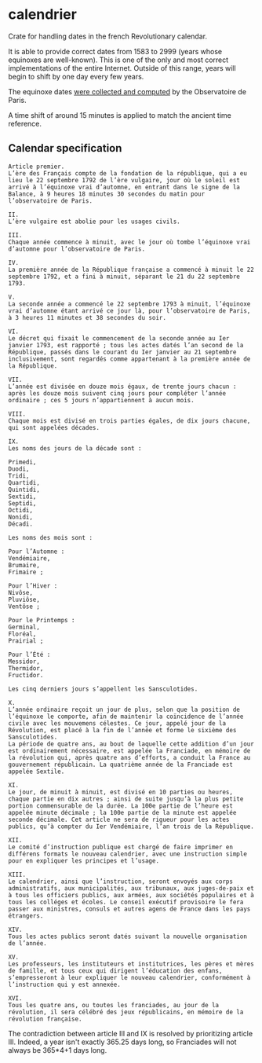 # calendrier

Crate for handling dates in the french Revolutionary calendar.

It is able to provide correct dates from 1583 to 2999 (years whose equinoxes are well-known).
This is one of the only and most correct implementations of the entire Internet.
Outside of this range, years will begin to shift by one day every few years.

The equinoxe dates [were collected and computed](https://www.imcce.fr/newsletter/docs/Equinoxe_printemps_1583_2999.pdf) by the Observatoire de Paris.

A time shift of around 15 minutes is applied to match the ancient time reference.

## Calendar specification

```text
Article premier.
L’ère des Français compte de la fondation de la république, qui a eu lieu le 22 septembre 1792 de l’ère vulgaire, jour où le soleil est arrivé à l’équinoxe vrai d’automne, en entrant dans le signe de la Balance, à 9 heures 18 minutes 30 secondes du matin pour l’observatoire de Paris.

II.
L’ère vulgaire est abolie pour les usages civils.

III.
Chaque année commence à minuit, avec le jour où tombe l’équinoxe vrai d’automne pour l’observatoire de Paris.

IV.
La première année de la République française a commencé à minuit le 22 septembre 1792, et a fini à minuit, séparant le 21 du 22 septembre 1793.

V.
La seconde année a commencé le 22 septembre 1793 à minuit, l’équinoxe vrai d’automne étant arrivé ce jour là, pour l’observatoire de Paris, à 3 heures 11 minutes et 38 secondes du soir.

VI.
Le décret qui fixait le commencement de la seconde année au Ier janvier 1793, est rapporté ; tous les actes datés l’an second de la République, passés dans le courant du Ier janvier au 21 septembre inclusivement, sont regardés comme appartenant à la première année de la République.

VII.
L’année est divisée en douze mois égaux, de trente jours chacun : après les douze mois suivent cinq jours pour compléter l’année ordinaire ; ces 5 jours n’appartiennent à aucun mois.

VIII.
Chaque mois est divisé en trois parties égales, de dix jours chacune, qui sont appelées décades.

IX.
Les noms des jours de la décade sont :

Primedi,
Duodi,
Tridi,
Quartidi,
Quintidi,
Sextidi,
Septidi,
Octidi,
Nonidi,
Décadi.

Les noms des mois sont :

Pour l’Automne :
Vendémiaire,
Brumaire,
Frimaire ;

Pour l’Hiver :
Nivôse,
Pluviôse,
Ventôse ;

Pour le Printemps :
Germinal,
Floréal,
Prairial ;

Pour l’Été :
Messidor,
Thermidor,
Fructidor.

Les cinq derniers jours s’appellent les Sansculotides.

X.
L’année ordinaire reçoit un jour de plus, selon que la position de l’équinoxe le comporte, afin de maintenir la coïncidence de l’année civile avec les mouvemens célestes. Ce jour, appelé jour de la Révolution, est placé à la fin de l’année et forme le sixième des Sansculotides.
La période de quatre ans, au bout de laquelle cette addition d’un jour est ordinairement nécessaire, est appelée la Franciade, en mémoire de la révolution qui, après quatre ans d’efforts, a conduit la France au gouvernement républicain. La quatrième année de la Franciade est appelée Sextile.

XI.
Le jour, de minuit à minuit, est divisé en 10 parties ou heures, chaque partie en dix autres ; ainsi de suite jusqu’à la plus petite portion commensurable de la durée. La 100e partie de l’heure est appelée minute décimale ; la 100e partie de la minute est appelée seconde décimale. Cet article ne sera de rigueur pour les actes publics, qu’à compter du Ier Vendémiaire, l’an trois de la République.

XII.
Le comité d’instruction publique est chargé de faire imprimer en différens formats le nouveau calendrier, avec une instruction simple pour en expliquer les principes et l’usage.

XIII.
Le calendrier, ainsi que l’instruction, seront envoyés aux corps administratifs, aux municipalités, aux tribunaux, aux juges-de-paix et à tous les officiers publics, aux armées, aux sociétés populaires et à tous les colléges et écoles. Le conseil exécutif provisoire le fera passer aux ministres, consuls et autres agens de France dans les pays étrangers.

XIV.
Tous les actes publics seront datés suivant la nouvelle organisation de l’année.

XV.
Les professeurs, les instituteurs et institutrices, les pères et mères de famille, et tous ceux qui dirigent l’éducation des enfans, s’empresseront à leur expliquer le nouveau calendrier, conformément à l’instruction qui y est annexée.

XVI.
Tous les quatre ans, ou toutes les franciades, au jour de la révolution, il sera célébré des jeux républicains, en mémoire de la révolution française.
```

The contradiction between article III and IX is resolved by prioritizing article III.
Indeed, a year isn't exactly 365.25 days long, so Franciades will not always be 365*4+1 days long.
